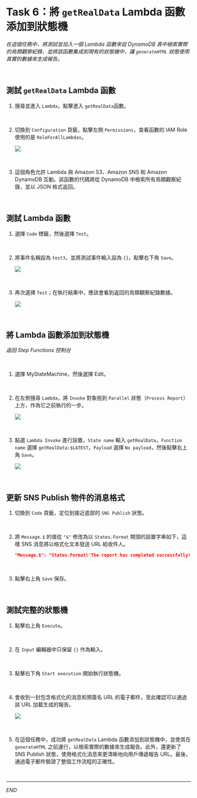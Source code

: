 # Task 6：將 `getRealData` Lambda 函數添加到狀態機

_在這個任務中，將測試並加入一個 Lambda 函數來從 DynamoDB 表中檢索實際的鳥類觀察紀錄，並將該函數集成到現有的狀態機中，讓 `generateHTML` 狀態使用真實的數據來生成報告。_

<br>

## 測試 `getRealData` Lambda 函數

1. 搜尋並進入 `Lambda`，點擊進入 `getRealData`函數。

<br>

2. 切換到 `Configuration` 頁籤，點擊左側 `Permissions`，查看函數的 IAM Role 使用的是 `RoleForAllLambdas`。

    ![](images/img_50.png)

<br>

3. 這個角色允許 Lambda 與 Amazon S3、Amazon SNS 和 Amazon DynamoDB 互動。該函數的代碼將從 DynamoDB 中檢索所有鳥類觀察紀錄，並以 JSON 格式返回。

<br>

## 測試 Lambda 函數

1. 選擇 `Code` 標籤，然後選擇 `Test`。

<br>

2. 將事件名稱設為 `test3`，並將測試事件輸入設為 `{}`，點擊右下角 `Save`。

    ![](images/img_51.png)

<br>

3. 再次選擇 `Test`；在執行結果中，應該會看到返回的鳥類觀察紀錄數據。

    ![](images/img_52.png)

<br>

## 將 Lambda 函數添加到狀態機

_返回 Step Functions 控制台_

<br>

1. 選擇 MyStateMachine，然後選擇 Edit。

<br>

2. 在左側搜尋 `Lambda`，將 `Invoke` 對象拖到 `Parallel` 狀態（`Process Report`）上方，作為它之前執行的一步。

    ![](images/img_53.png)

<br>

3. 點選 `Lambda Invoke` 進行設置，`State name` 輸入 `getRealData`，`Function name` 選擇 `getRealData:$LATEST`，`Payload` 選擇 `No payload`，然後點擊右上角 `Save`。

    ![](images/img_54.png)

<br>

## 更新 SNS Publish 物件的消息格式

1. 切換到 `Code` 頁籤，定位到接近底部的 `SNS Publish` 狀態。

<br>

2. 將 `Message.$` 的值從 `"$"` 修改為以 `States.Format` 開頭的設置字串如下，這樣 SNS 消息將以格式化文本發送 URL 給收件人。

    ```json
    "Message.$": "States.Format('The report has completed successfully! Here is your secure URL:\n\n{}', $[1].presigned_url_str)"
    ```

<br>

3. 點擊右上角 `Save` 保存。

<br>

## 測試完整的狀態機

1. 點擊右上角 `Execute`。

<br>

2. 在 `Input` 編輯器中只保留 `{}` 作為輸入。

<br>

3. 點擊右下角 `Start execution` 開始執行狀態機。

<br>

4. 會收到一封包含格式化的消息和預簽名 URL 的電子郵件，至此確認可以通過該 URL 加載生成的報告。

    ![](images/img_55.png)

<br>

5. 在這個任務中，成功將 `getRealData` Lambda 函數添加到狀態機中，並使其在 `generateHTML` 之前運行，以檢索實際的數據來生成報告。此外，還更新了 SNS Publish 狀態，使用格式化消息來更清晰地向用戶傳遞報告 URL。最後，通過電子郵件驗證了整個工作流程的正確性。

<br>

___

_END_